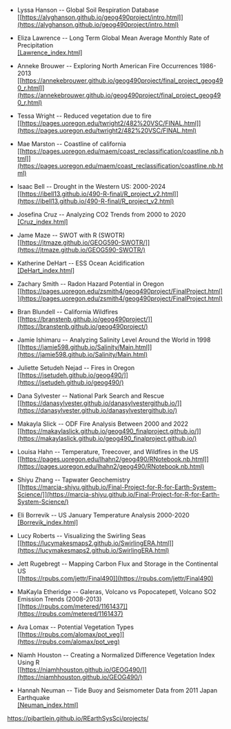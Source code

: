 
- Lyssa Hanson -- Global Soil Respiration Database  
[[https://alyghanson.github.io/geog490project/intro.html]](https://alyghanson.github.io/geog490project/intro.html)

- Eliza Lawrence -- Long Term Global Mean Average Monthly Rate of Precipitation    
[[Lawrence_index.html]](https://pjbartlein.github.io/REarthSysSci/projects/Lawrence_index.html)

- Anneke Brouwer -- Exploring North American Fire Occurrences 1986-2013  
[[https://annekebrouwer.github.io/geog490project/final_project_geog490_r.html]](https://annekebrouwer.github.io/geog490project/final_project_geog490_r.html)  

- Tessa Wright -- Reduced vegetation due to fire  
[[https://pages.uoregon.edu/twright2/482%20VSC/FINAL.html]](https://pages.uoregon.edu/twright2/482%20VSC/FINAL.html)  

- Mae Marston -- Coastline of california   
[[https://pages.uoregon.edu/maem/coast_reclassification/coastline.nb.html]](https://pages.uoregon.edu/maem/coast_reclassification/coastline.nb.html)  

- Isaac Bell -- Drought in the Western US: 2000-2024   
[[https://ibell13.github.io/490-R-final/R_project_v2.html]](https://ibell13.github.io/490-R-final/R_project_v2.html)  

- Josefina Cruz -- Analyzing CO2 Trends from 2000 to 2020  
[[Cruz_index.html]](https://pjbartlein.github.io/REarthSysSci/projects/Cruz_index.html)

- Jame Maze -- SWOT with R (SWOTR)   
[[https://jtmaze.github.io/GEOG590-SWOTR/]](https://jtmaze.github.io/GEOG590-SWOTR/)  

- Katherine DeHart -- ESS Ocean Acidification  
[[DeHart_index.html]](https://pjbartlein.github.io/REarthSysSci/projects/DeHart_index.html)  

- Zachary Smith -- Radon Hazard Potential in Oregon   
[[https://pages.uoregon.edu/zsmith4/geog490project/FinalProject.html]](https://pages.uoregon.edu/zsmith4/geog490project/FinalProject.html)  

- Bran Blundell -- California Wildfires   
[[https://branstenb.github.io/geog490project/]](https://branstenb.github.io/geog490project/)  

- Jamie Ishimaru -- Analyzing Salinity Level Around the World in 1998  
[[https://jamie598.github.io/Salinity/Main.html]](https://jamie598.github.io/Salinity/Main.html)  

- Juliette Setudeh Nejad -- Fires in Oregon   
[[https://jsetudeh.github.io/geog490/]](https://jsetudeh.github.io/geog490/)  

- Dana Sylvester -- National Park Search and Rescue   
[[https://danasylvester.github.io/danasylvestergithub.io/]](https://danasylvester.github.io/danasylvestergithub.io/)  

- Makayla Slick -- ODF Fire Analysis Between 2000 and 2022   
[[https://makaylaslick.github.io/geog490_finalproject.github.io/]](https://makaylaslick.github.io/geog490_finalproject.github.io/)  

- Louisa Hahn -- Temperature, Treecover, and Wildfires in the US   
[[https://pages.uoregon.edu/lhahn2/geog490/RNotebook.nb.html]](https://pages.uoregon.edu/lhahn2/geog490/RNotebook.nb.html)  

- Shiyu Zhang -- Tapwater Geochemistry   
[[https://marcia-shiyu.github.io/Final-Project-for-R-for-Earth-System-Science/]](https://marcia-shiyu.github.io/Final-Project-for-R-for-Earth-System-Science/)  

- Eli Borrevik -- US January Temperature Analysis 2000-2020   
[[Borrevik_index.html]](https://pjbartlein.github.io/REarthSysSci/projects/Borrevik_index.html)  

- Lucy Roberts -- Visualizing the Swirling Seas  
[[https://lucymakesmaps2.github.io/SwirlingERA.html]](https://lucymakesmaps2.github.io/SwirlingERA.html)  

- Jett Rugebregt -- Mapping Carbon Flux and Storage in the Continental US  
[[https://rpubs.com/jettr/Final490]](https://rpubs.com/jettr/Final490)  

- MaKayla Etheridge -- Galeras, Volcano vs Popocatepetl, Volcano SO2 Emission Trends (2008-2013)   
[[https://rpubs.com/metered/1161437]](https://rpubs.com/metered/1161437)  

- Ava Lomax -- Potential Vegetation Types  
[[https://rpubs.com/alomax/pot_veg]](https://rpubs.com/alomax/pot_veg)  

- Niamh Houston -- Creating a Normalized Difference Vegetation Index Using R   
[[https://niamhhouston.github.io/GEOG490/]](https://niamhhouston.github.io/GEOG490/)  

- Hannah Neuman -- Tide Buoy and Seismometer Data from 2011 Japan Earthquake   
[[Neuman_index.html]](https://pjbartlein.github.io/REarthSysSci/projects/Neuman_index.html)  


<https://pjbartlein.github.io/REarthSysSci/projects/>

